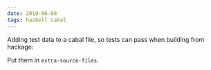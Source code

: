 ```yaml
---
date: 2019-06-08
tags: haskell cabal
---
```


Adding test data to a cabal file, so tests can pass when building
from hackage:

Put them in `extra-source-files`.

